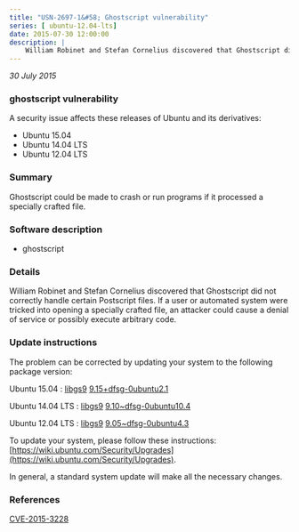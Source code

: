 ```yaml
---
title: "USN-2697-1&#58; Ghostscript vulnerability"
series: [ ubuntu-12.04-lts]
date: 2015-07-30 12:00:00
description: |
    William Robinet and Stefan Cornelius discovered that Ghostscript did not correctly handle certain Postscript files. If a user or automated system were tricked into opening a specially crafted file, an attacker could cause a denial of service or possibly execute arbitrary code. 
--- 
```

 
 

*30 July 2015*

### ghostscript vulnerability

A security issue affects these releases of Ubuntu and its derivatives:

* Ubuntu 15.04
* Ubuntu 14.04 LTS
* Ubuntu 12.04 LTS

### Summary

Ghostscript could be made to crash or run programs if it processed a specially crafted file.

### Software description

* ghostscript 

### Details

William Robinet and Stefan Cornelius discovered that Ghostscript did not correctly handle certain Postscript files. If a user or automated system were tricked into opening a specially crafted file, an attacker could cause a denial of service or possibly execute arbitrary code. 

### Update instructions

The problem can be corrected by updating your system to the following package version:

Ubuntu 15.04
 : [libgs9](https://launchpad.net/ubuntu/+source/ghostscript) <span> [9.15+dfsg-0ubuntu2.1](https://launchpad.net/ubuntu/+source/ghostscript/9.15+dfsg-0ubuntu2.1) </span> 

Ubuntu 14.04 LTS
 : [libgs9](https://launchpad.net/ubuntu/+source/ghostscript) <span> [9.10~dfsg-0ubuntu10.4](https://launchpad.net/ubuntu/+source/ghostscript/9.10~dfsg-0ubuntu10.4) </span> 

Ubuntu 12.04 LTS
 : [libgs9](https://launchpad.net/ubuntu/+source/ghostscript) <span> [9.05~dfsg-0ubuntu4.3](https://launchpad.net/ubuntu/+source/ghostscript/9.05~dfsg-0ubuntu4.3) </span> 

To update your system, please follow these instructions: [https://wiki.ubuntu.com/Security/Upgrades](https://wiki.ubuntu.com/Security/Upgrades).

In general, a standard system update will make all the necessary changes. 

### References

 
 [CVE-2015-3228](http://people.ubuntu.com/~ubuntu-security/cve/CVE-2015-3228)
 

